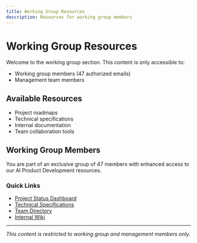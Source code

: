 ```yaml
---
title: Working Group Resources
description: Resources for working group members
---
```


# Working Group Resources

Welcome to the working group section. This content is only accessible to:
- Working group members (47 authorized emails)
- Management team members

## Available Resources

- Project roadmaps
- Technical specifications
- Internal documentation
- Team collaboration tools

## Working Group Members

You are part of an exclusive group of 47 members with enhanced access to our AI Product Development resources.

### Quick Links

- [Project Status Dashboard](#)
- [Technical Specifications](#)
- [Team Directory](#)
- [Internal Wiki](#)

---

*This content is restricted to working group and management members only.*